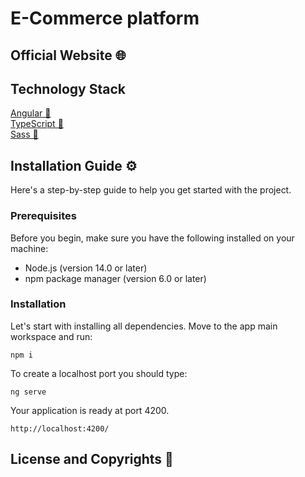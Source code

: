 # E-Commerce platform

## Official Website 🌐

## Technology Stack

[Angular 🔗](https://angular.io)<br>
[TypeScript 🔗](https://typescriptlang.org)<br>
[Sass 🔗](https://sass-lang.com)<br>

## Installation Guide ⚙️

Here's a step-by-step guide to help you get started with the project.

### Prerequisites

Before you begin, make sure you have the following installed on your machine:

- Node.js (version 14.0 or later)
- npm package manager (version 6.0 or later)

### Installation

Let's start with installing all dependencies. Move to the app main workspace and run:

    npm i

To create a localhost port you should type:

    ng serve

Your application is ready at port 4200.

    http://localhost:4200/

## License and Copyrights 📜
